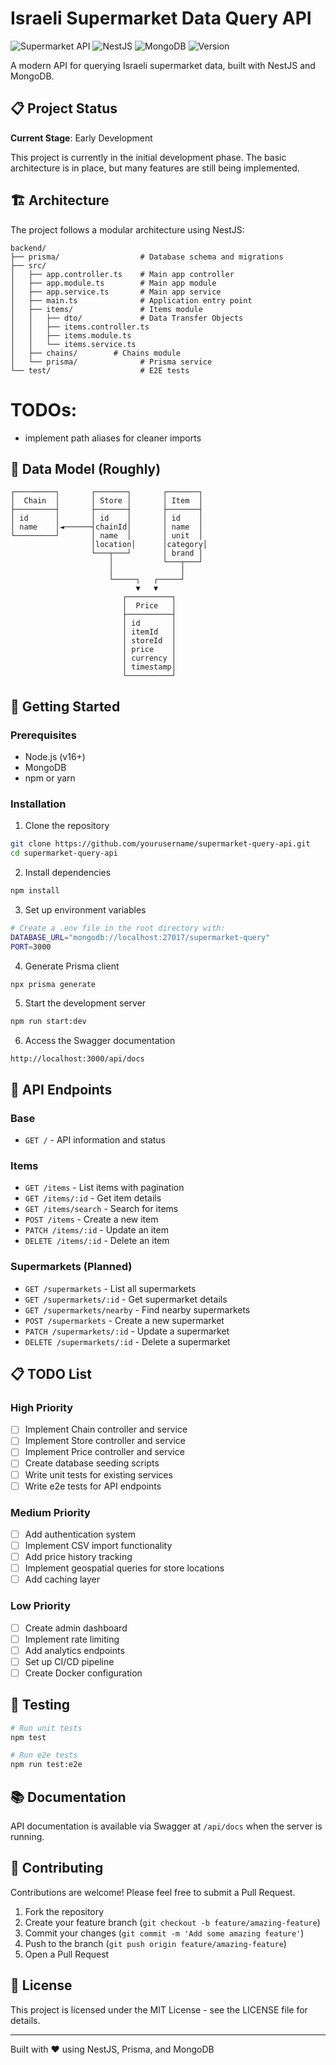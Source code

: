 # Israeli Supermarket Data Query API

![Supermarket API](https://img.shields.io/badge/API-Supermarket%20Data-blue)
![NestJS](https://img.shields.io/badge/framework-NestJS-red)
![MongoDB](https://img.shields.io/badge/database-MongoDB-green)
![Version](https://img.shields.io/badge/version-0.1.0-orange)

A modern API for querying Israeli supermarket data, built with NestJS and MongoDB.

## 📋 Project Status

**Current Stage**: Early Development

This project is currently in the initial development phase. The basic architecture is in place, but many features are still being implemented.

## 🏗️ Architecture

The project follows a modular architecture using NestJS:

```
backend/
├── prisma/                  # Database schema and migrations
├── src/
│   ├── app.controller.ts    # Main app controller
│   ├── app.module.ts        # Main app module
│   ├── app.service.ts       # Main app service
│   ├── main.ts              # Application entry point
│   ├── items/               # Items module
│   │   ├── dto/             # Data Transfer Objects
│   │   ├── items.controller.ts
│   │   ├── items.module.ts
│   │   └── items.service.ts
│   ├── chains/        # Chains module
│   └── prisma/              # Prisma service
└── test/                    # E2E tests
```


# TODOs:
* implement path aliases for cleaner imports

## 💾 Data Model (Roughly)

```
┌─────────┐       ┌───────┐       ┌───────┐
│  Chain  │       │ Store │       │ Item  │
├─────────┤       ├───────┤       ├───────┤
│ id      │       │ id    │       │ id    │
│ name    │◄──────┤chainId│       │ name  │
└─────────┘       │ name  │       │ unit  │
                  │location│      │category│
                  └───┬───┘       │ brand │
                      │           └───┬───┘
                      │               │
                      └─────┐   ┌─────┘
                            ▼   ▼
                         ┌──────────┐
                         │  Price   │
                         ├──────────┤
                         │ id       │
                         │ itemId   │
                         │ storeId  │
                         │ price    │
                         │ currency │
                         │ timestamp│
                         └──────────┘
```


## 🚀 Getting Started

### Prerequisites

- Node.js (v16+)
- MongoDB
- npm or yarn

### Installation

1. Clone the repository
```bash
git clone https://github.com/yourusername/supermarket-query-api.git
cd supermarket-query-api
```


2. Install dependencies
```bash
npm install
```


3. Set up environment variables
```bash
# Create a .env file in the root directory with:
DATABASE_URL="mongodb://localhost:27017/supermarket-query"
PORT=3000
```


4. Generate Prisma client
```bash
npx prisma generate
```


5. Start the development server
```bash
npm run start:dev
```


6. Access the Swagger documentation
```
http://localhost:3000/api/docs
```


## 📝 API Endpoints

### Base
- `GET /` - API information and status

### Items
- `GET /items` - List items with pagination
- `GET /items/:id` - Get item details
- `GET /items/search` - Search for items
- `POST /items` - Create a new item
- `PATCH /items/:id` - Update an item
- `DELETE /items/:id` - Delete an item

### Supermarkets (Planned)
- `GET /supermarkets` - List all supermarkets
- `GET /supermarkets/:id` - Get supermarket details
- `GET /supermarkets/nearby` - Find nearby supermarkets
- `POST /supermarkets` - Create a new supermarket
- `PATCH /supermarkets/:id` - Update a supermarket
- `DELETE /supermarkets/:id` - Delete a supermarket

## 📋 TODO List

### High Priority
- [ ] Implement Chain controller and service
- [ ] Implement Store controller and service
- [ ] Implement Price controller and service
- [ ] Create database seeding scripts
- [ ] Write unit tests for existing services
- [ ] Write e2e tests for API endpoints

### Medium Priority
- [ ] Add authentication system
- [ ] Implement CSV import functionality
- [ ] Add price history tracking
- [ ] Implement geospatial queries for store locations
- [ ] Add caching layer

### Low Priority
- [ ] Create admin dashboard
- [ ] Implement rate limiting
- [ ] Add analytics endpoints
- [ ] Set up CI/CD pipeline
- [ ] Create Docker configuration

## 🧪 Testing

```bash
# Run unit tests
npm test

# Run e2e tests
npm run test:e2e
```


## 📚 Documentation

API documentation is available via Swagger at `/api/docs` when the server is running.

## 🤝 Contributing

Contributions are welcome! Please feel free to submit a Pull Request.

1. Fork the repository
2. Create your feature branch (`git checkout -b feature/amazing-feature`)
3. Commit your changes (`git commit -m 'Add some amazing feature'`)
4. Push to the branch (`git push origin feature/amazing-feature`)
5. Open a Pull Request

## 📄 License

This project is licensed under the MIT License - see the LICENSE file for details.

---

Built with ❤️ using NestJS, Prisma, and MongoDB
